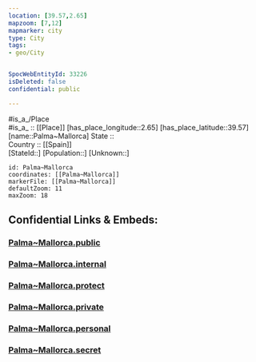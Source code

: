 ```yaml
---
location: [39.57,2.65] 
mapzoom: [7,12] 
mapmarker: city 
type: City
tags:
- geo/City


SpocWebEntityId: 33226
isDeleted: false
confidential: public

---
```

#is_a_/Place  
#is_a_ :: [[Place]] 
[has_place_longitude::2.65] 
[has_place_latitude::39.57] 
[name::Palma~Mallorca] 
State ::  
Country :: [[Spain]]  
[StateId::] 
[Population::] 
[Unknown::] 


```leaflet
id: Palma~Mallorca
coordinates: [[Palma~Mallorca]] 
markerFile: [[Palma~Mallorca]] 
defaultZoom: 11 
maxZoom: 18
```


## Confidential Links & Embeds: 

### [Palma~Mallorca.public](/_public/\Earth\Continent\Europe\Europe~South\Spain\Provinces~Spain\Baleares\counties~Islas_Baleares\Baleares\cities~BalearesPalma~Mallorca.public.md) 

### [Palma~Mallorca.internal](/_internal/\Earth\Continent\Europe\Europe~South\Spain\Provinces~Spain\Baleares\counties~Islas_Baleares\Baleares\cities~BalearesPalma~Mallorca.internal.md) 

### [Palma~Mallorca.protect](/_protect/\Earth\Continent\Europe\Europe~South\Spain\Provinces~Spain\Baleares\counties~Islas_Baleares\Baleares\cities~BalearesPalma~Mallorca.protect.md) 

### [Palma~Mallorca.private](/_private/\Earth\Continent\Europe\Europe~South\Spain\Provinces~Spain\Baleares\counties~Islas_Baleares\Baleares\cities~BalearesPalma~Mallorca.private.md) 

### [Palma~Mallorca.personal](/_personal/\Earth\Continent\Europe\Europe~South\Spain\Provinces~Spain\Baleares\counties~Islas_Baleares\Baleares\cities~BalearesPalma~Mallorca.personal.md) 

### [Palma~Mallorca.secret](/_secret/\Earth\Continent\Europe\Europe~South\Spain\Provinces~Spain\Baleares\counties~Islas_Baleares\Baleares\cities~BalearesPalma~Mallorca.secret.md)

